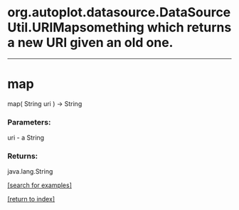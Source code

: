 # org.autoplot.datasource.DataSourceUtil.URIMapsomething which returns a new URI given an old one.
***
<a name="map"></a>
# map
map( String uri ) &rarr; String



### Parameters:
uri - a String

### Returns:
java.lang.String


<a href="https://github.com/autoplot/dev/search?q=map&unscoped_q=map">[search for examples]</a>

<a href="https://github.com/autoplot/documentation/blob/master/javadoc/index-all.md">[return to index]</a>

